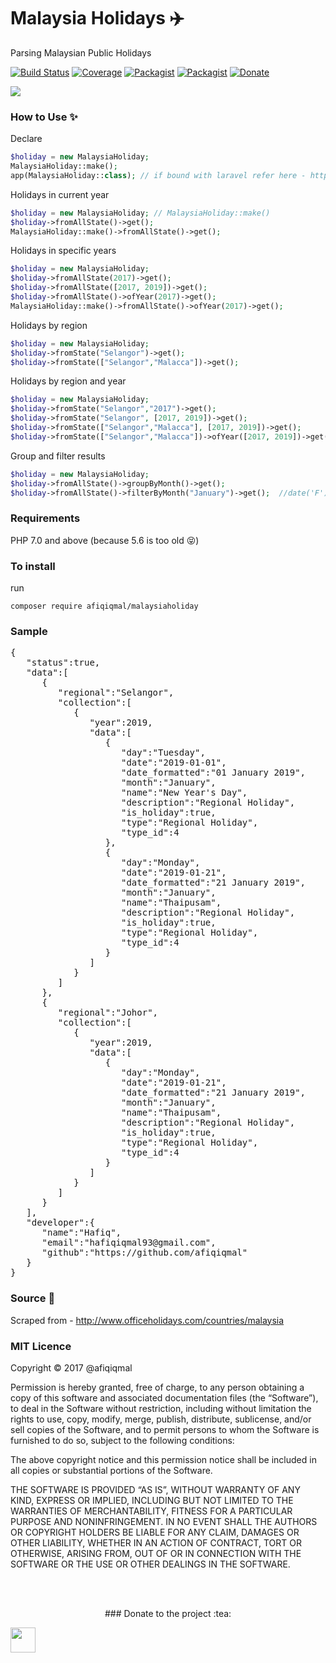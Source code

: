 # Malaysia Holidays :airplane:
Parsing Malaysian Public Holidays

[![Build Status](https://travis-ci.org/xmhafiz/MalaysiaHoliday.svg?branch=master)](https://travis-ci.org/afiqiqmal/MalaysiaHoliday)
[![Coverage](https://img.shields.io/codecov/c/github/afiqiqmal/MalaysiaHoliday.svg)](https://codecov.io/gh/afiqiqmal/MalaysiaHoliday)
[![Packagist](https://img.shields.io/packagist/dt/afiqiqmal/MalaysiaHoliday.svg)](https://packagist.org/packages/afiqiqmal/MalaysiaHoliday)
[![Packagist](https://img.shields.io/packagist/v/afiqiqmal/MalaysiaHoliday.svg)](https://packagist.org/packages/afiqiqmal/MalaysiaHoliday)
[![Donate](https://img.shields.io/badge/Donate-PayPal-green.svg)](https://www.paypal.com/paypalme/mhi9388?locale.x=en_US)


![](https://banners.beyondco.de/Malaysia%20Holiday.png?theme=dark&packageName=afiqiqmal%2Fmalaysiaholiday&pattern=cage&style=style_1&description=Parsing+Malaysia+Public+Holiday&md=1&fontSize=100px&images=globe)


### How to Use :sparkles:

Declare
```php
$holiday = new MalaysiaHoliday;
MalaysiaHoliday::make();
app(MalaysiaHoliday::class); // if bound with laravel refer here - https://laravel.com/docs/8.x/container#contextual-binding
```


Holidays in current year

```php
$holiday = new MalaysiaHoliday; // MalaysiaHoliday::make()
$holiday->fromAllState()->get();
MalaysiaHoliday::make()->fromAllState()->get();
```

Holidays in specific years

```php
$holiday = new MalaysiaHoliday;
$holiday->fromAllState(2017)->get();
$holiday->fromAllState([2017, 2019])->get();
$holiday->fromAllState()->ofYear(2017)->get();
MalaysiaHoliday::make()->fromAllState()->ofYear(2017)->get();
```

Holidays by region

```php
$holiday = new MalaysiaHoliday;
$holiday->fromState("Selangor")->get();
$holiday->fromState(["Selangor","Malacca"])->get();
```

Holidays by region and year

```php
$holiday = new MalaysiaHoliday;
$holiday->fromState("Selangor","2017")->get();
$holiday->fromState("Selangor", [2017, 2019])->get();
$holiday->fromState(["Selangor","Malacca"], [2017, 2019])->get();
$holiday->fromState(["Selangor","Malacca"])->ofYear([2017, 2019])->get();
```


Group and filter results

```php
$holiday = new MalaysiaHoliday;
$holiday->fromAllState()->groupByMonth()->get();
$holiday->fromAllState()->filterByMonth("January")->get();  //date('F')
```

### Requirements
PHP 7.0 and above (because 5.6 is too old 😝)

### To install

run

`composer require afiqiqmal/malaysiaholiday`

### Sample
<pre>
{
   "status":true,
   "data":[
      {
         "regional":"Selangor",
         "collection":[
            {
               "year":2019,
               "data":[
                  {
                     "day":"Tuesday",
                     "date":"2019-01-01",
                     "date_formatted":"01 January 2019",
                     "month":"January",
                     "name":"New Year's Day",
                     "description":"Regional Holiday",
                     "is_holiday":true,
                     "type":"Regional Holiday",
                     "type_id":4
                  },
                  {
                     "day":"Monday",
                     "date":"2019-01-21",
                     "date_formatted":"21 January 2019",
                     "month":"January",
                     "name":"Thaipusam",
                     "description":"Regional Holiday",
                     "is_holiday":true,
                     "type":"Regional Holiday",
                     "type_id":4
                  }
               ]
            }
         ]
      },
      {
         "regional":"Johor",
         "collection":[
            {
               "year":2019,
               "data":[
                  {
                     "day":"Monday",
                     "date":"2019-01-21",
                     "date_formatted":"21 January 2019",
                     "month":"January",
                     "name":"Thaipusam",
                     "description":"Regional Holiday",
                     "is_holiday":true,
                     "type":"Regional Holiday",
                     "type_id":4
                  }
               ]
            }
         ]
      }
   ],
   "developer":{
      "name":"Hafiq",
      "email":"hafiqiqmal93@gmail.com",
      "github":"https://github.com/afiqiqmal"
   }
}
</pre>

### Source :date:

Scraped from - http://www.officeholidays.com/countries/malaysia

### MIT Licence

Copyright © 2017 @afiqiqmal

Permission is hereby granted, free of charge, to any person
obtaining a copy of this software and associated documentation
files (the “Software”), to deal in the Software without
restriction, including without limitation the rights to use,
copy, modify, merge, publish, distribute, sublicense, and/or sell
copies of the Software, and to permit persons to whom the
Software is furnished to do so, subject to the following
conditions:

The above copyright notice and this permission notice shall be
included in all copies or substantial portions of the Software.

THE SOFTWARE IS PROVIDED “AS IS”, WITHOUT WARRANTY OF ANY KIND,
EXPRESS OR IMPLIED, INCLUDING BUT NOT LIMITED TO THE WARRANTIES
OF MERCHANTABILITY, FITNESS FOR A PARTICULAR PURPOSE AND
NONINFRINGEMENT. IN NO EVENT SHALL THE AUTHORS OR COPYRIGHT
HOLDERS BE LIABLE FOR ANY CLAIM, DAMAGES OR OTHER LIABILITY,
WHETHER IN AN ACTION OF CONTRACT, TORT OR OTHERWISE, ARISING
FROM, OUT OF OR IN CONNECTION WITH THE SOFTWARE OR THE USE OR
OTHER DEALINGS IN THE SOFTWARE.

<br><br>

<p align="center"> ### Donate to the project :tea:

<a href="https://www.paypal.com/paypalme/mhi9388?locale.x=en_US"><img src="https://i.imgur.com/Y2gqr2j.png" height="40"></a>  

</p>

